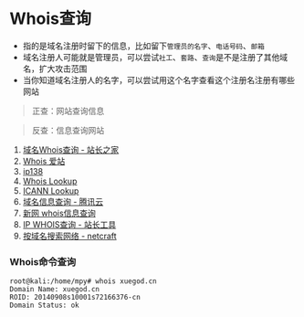 # Whois查询

 - 指的是域名注册时留下的信息，比如留下`管理员的名字`、`电话号码`、`邮箱`
 - 域名注册人可能就是管理员，可以尝试`社工`、`套路`、`查询`是不是注册了其他域名，扩大攻击范围
- 当你知道域名注册人的名字，可以尝试用这个名字查看这个注册名注册有哪些网站

> 正查：网站查询信息

> 反查：信息查询网站

1. [域名Whois查询 - 站长之家](http://whois.chinaz.com/)
2. [Whois 爱站](https://whois.aizhan.com/)
3. [ip138](https://site.ip138.com/)
4. [Whois Lookup](https://www.whois.net/)
5. [ICANN Lookup](https://lookup.icann.org/)
6. [域名信息查询 - 腾讯云](https://whois.cloud.tencent.com/domain?domain=)
7. [新网 whois信息查询](http://whois.xinnet.com/)
8. [IP WHOIS查询 - 站长工具](http://tool.chinaz.com/ipwhois/)
9. [按域名搜索网络 - netcraft](https://searchdns.netcraft.com/)

### Whois命令查询

```shell
root@kali:/home/mpy# whois xuegod.cn
Domain Name: xuegod.cn
ROID: 20140908s10001s72166376-cn
Domain Status: ok
```
